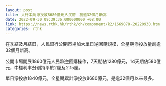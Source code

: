```yaml
---
layout: post
title: 人行本周淨投放8680億元人民幣　創逾32個月新高
date: 2022-09-30 09:39:36.000000000 +08:00
link: https://news.rthk.hk/rthk/ch/component/k2/1669078-20220930.htm
categories: rthk
---
```


在季結及月結日，人民銀行公開市場加大單日逆回購規模，全星期淨投放量創逾32個月新高。

公開市場開展1860億元人民幣逆回購操作，7天期佔1280億元，14天期佔580億元，中標利率分別持平於2厘及2.15厘。

單日淨投放1840億元，全星期累計淨投放8680億元，是逾32個月以來最多。
